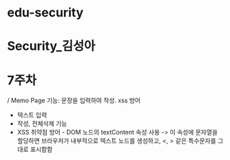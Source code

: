 # edu-security
# Security_김성아
# 7주차

/ Memo Page
기능: 문장을 입력하여 작성. xss 방어

* 텍스트 입력
* 작성, 전체삭제 기능
* XSS 취약점 방어 - DOM 노드의 textContent 속성 사용
    -> 이 속성에 문자열을 할당하면 브라우저가 내부적으로 텍스트 노드를 생성하고, <, > 같은 특수문자를 그대로 표시함함